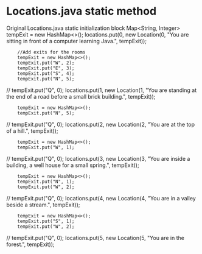 # Locations.java static method

Original Locations.java static initialization block
Map<String, Integer> tempExit = new HashMap<>();
locations.put(0, new Location(0, "You are sitting in front of a computer learning Java.", tempExit));

        //Add exits for the rooms
        tempExit = new HashMap<>();
        tempExit.put("W", 2);
        tempExit.put("E", 3);
        tempExit.put("S", 4);
        tempExit.put("N", 5);
//      tempExit.put("Q", 0);
locations.put(1, new Location(1, "You are standing at the end of a road before a small brick building.", tempExit));

        tempExit = new HashMap<>();
        tempExit.put("N", 5);
//      tempExit.put("Q", 0);
locations.put(2, new Location(2, "You are at the top of a hill.", tempExit));

        tempExit = new HashMap<>();
        tempExit.put("W", 1);
//      tempExit.put("Q", 0);
locations.put(3, new Location(3, "You are inside a building, a well house for a small spring.", tempExit));

        tempExit = new HashMap<>();
        tempExit.put("N", 1);
        tempExit.put("W", 2);
//      tempExit.put("Q", 0);
locations.put(4, new Location(4, "You are in a valley beside a stream.", tempExit));

        tempExit = new HashMap<>();
        tempExit.put("S", 1);
        tempExit.put("W", 2);
//      tempExit.put("Q", 0);
locations.put(5, new Location(5, "You are in the forest.", tempExit));
